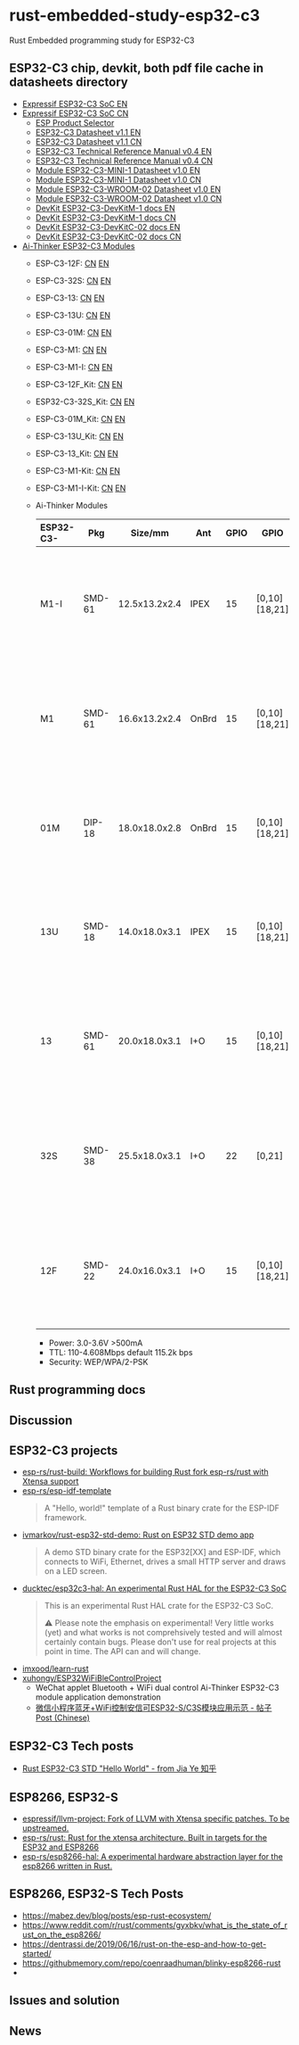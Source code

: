 # rust-embedded-study-esp32-c3
Rust Embedded programming study for ESP32-C3

## ESP32-C3 chip, devkit, both pdf file cache in datasheets directory
* [Expressif ESP32-C3 SoC EN](https://www.espressif.com/en/products/socs/esp32-c3)
* [Expressif ESP32-C3 SoC CN](https://www.espressif.com/zh-hans/products/socs/esp32-c3)
  - [ESP Product Selector](https://products.espressif.com/#/product-selector)
  - [ESP32-C3 Datasheet v1.1 EN](https://www.espressif.com/sites/default/files/documentation/esp32-c3_datasheet_en.pdf)
  - [ESP32-C3 Datasheet v1.1 CN](https://www.espressif.com/sites/default/files/documentation/esp32-c3_datasheet_cn.pdf)
  - [ESP32­-C3 Technical Reference Manual v0.4 EN](https://www.espressif.com/sites/default/files/documentation/esp32-c3_technical_reference_manual_en.pdf)
  - [ESP32-­C3 Technical Reference Manual v0.4 CN](https://www.espressif.com/sites/default/files/documentation/esp32-c3_technical_reference_manual_cn.pdf)
  - [Module ESP32-C3-MINI-1 Datasheet v1.0 EN](https://www.espressif.com/sites/default/files/documentation/esp32-c3-mini-1_datasheet_en.pdf)
  - [Module ESP32-C3-MINI-1 Datasheet v1.0 CN](https://www.espressif.com/sites/default/files/documentation/esp32-c3-mini-1_datasheet_cn.pdf)
  - [Module ESP32-C3-WROOM-02 Datasheet v1.0 EN](https://www.espressif.com/sites/default/files/documentation/esp32-c3-wroom-02_datasheet_en.pdf)
  - [Module ESP32-C3-WROOM-02 Datasheet v1.0 CN](https://www.espressif.com/sites/default/files/documentation/esp32-c3-wroom-02_datasheet_cn.pdf)
  - [DevKit ESP32-C3-DevKitM-1 docs EN](https://docs.espressif.com/projects/esp-idf/en/latest/esp32c3/hw-reference/esp32c3/user-guide-devkitm-1.html)
  - [DevKit ESP32-C3-DevKitM-1 docs CN](https://docs.espressif.com/projects/esp-idf/zh_CN/latest/esp32c3/hw-reference/esp32c3/user-guide-devkitm-1.html)
  - [DevKit ESP32-C3-DevKitC-02 docs EN](https://docs.espressif.com/projects/esp-idf/en/latest/esp32c3/hw-reference/esp32c3/user-guide-devkitc-02.html)
  - [DevKit ESP32-C3-DevKitC-02 docs CN](https://docs.espressif.com/projects/esp-idf/zh_CN/latest/esp32c3/hw-reference/esp32c3/user-guide-devkitc-02.html)
* [Ai-Thinker ESP32-C3 Modules](https://docs.ai-thinker.com/en/esp32c3)
  - ESP-C3-12F: [CN](https://docs.ai-thinker.com/_media/esp32/docs/esp-c3-12f规格书.pdf) [EN](https://docs.ai-thinker.com/_media/esp32/docs/esp-c3-12f_specification.pdf)
  - ESP-C3-32S: [CN](https://docs.ai-thinker.com/_media/esp32/docs/esp-c3-32s_中文.pdf) [EN](https://docs.ai-thinker.com/_media/esp32/docs/esp-c3-32s_英文.pdf)
  - ESP-C3-13: [CN](https://docs.ai-thinker.com/_media/esp32/docs/esp-c3-13规格书.pdf) [EN](https://docs.ai-thinker.com/_media/esp32/docs/esp-c3-13_specification.pdf)
  - ESP-C3-13U: [CN](https://docs.ai-thinker.com/_media/esp32/docs/esp-c3-13u规格书.pdf) [EN](https://docs.ai-thinker.com/_media/esp32/docs/esp-c3-13u_specification.pdf)
  - ESP-C3-01M: [CN](https://docs.ai-thinker.com/_media/esp32/docs/esp-c3-01m规格书.pdf) [EN](https://docs.ai-thinker.com/_media/esp32/docs/esp-c3-01m_specification.pdf)
  - ESP-C3-M1: [CN](https://docs.ai-thinker.com/_media/esp32/esp-c3-m1_v1.1.1_规格书.pdf) [EN](https://docs.ai-thinker.com/_media/esp32/esp-c3-m1_v1.1.1_specification.pdf)
  - ESP-C3-M1-I: [CN](https://docs.ai-thinker.com/_media/esp32/esp-c3-m1-i_v1.1.1_规格书.pdf) [EN](https://docs.ai-thinker.com/_media/esp32/esp-c3-m1-i_v1.1.1_specification.pdf)
  - ESP-C3-12F_Kit: [CN](https://docs.ai-thinker.com/_media/esp32/docs/esp-c3-12f-kit-v1.0_规格书.pdf) [EN](https://docs.ai-thinker.com/_media/esp32/docs/esp-c3-12f-kit-v1.0_specification.pdf)
  - ESP32-C3-32S_Kit: [CN](https://docs.ai-thinker.com/_media/esp32/docs/esp-c3-32s-kit-v1.0_规格书.pdf) [EN](https://docs.ai-thinker.com/_media/esp32/docs/esp-c3-32s-kit-v1.0_specification.pdf)
  - ESP-C3-01M_Kit: [CN](https://docs.ai-thinker.com/_media/esp32/docs/esp-c3-01m-kit-v1.0_规格书.pdf) [EN](https://docs.ai-thinker.com/_media/esp32/docs/esp-c3-01m-kit-v1.0_specification.pdf)
  - ESP-C3-13U_Kit: [CN](https://docs.ai-thinker.com/_media/esp32/docs/esp-c3-13u-kit-v1.0_规格书.pdf) [EN](https://docs.ai-thinker.com/_media/esp32/docs/esp-c3-13u-kit-v1.0_specification.pdf)
  - ESP-C3-13_Kit: [CN](https://docs.ai-thinker.com/_media/esp32/docs/esp-c3-13-kit-v1.0_规格书.pdf) [EN](https://docs.ai-thinker.com/_media/esp32/docs/esp-c3-13-kit-v1.0_specification.pdf)
  - ESP-C3-M1-Kit: [CN](https://docs.ai-thinker.com/_media/esp32/nodemcu-esp-c3-m1-kit_v1.2.0_规格书.pdf) [EN](https://docs.ai-thinker.com/_media/esp32/nodemcu-esp-c3-m1-kit_v1.2.0_specification.pdf)
  - ESP-C3-M1-I-Kit: [CN](https://docs.ai-thinker.com/_media/esp32/nodemcu-esp-c3-m1-i-kit_v1.2.0_规格书.pdf) [EN](https://docs.ai-thinker.com/_media/esp32/nodemcu-esp-c3-m1-i-kit_v1.2.0_specification.pdf)
   
  - Ai-Thinker Modules

    ESP32-C3- | Pkg | Size/mm | Ant | GPIO | GPIO | GPIO | Flash
     :-- | -- | -- | -- | -- | -- | -- | -- 
    M1-I | SMD-61 | 12.5x13.2x2.4 | IPEX  | 15 | [0,10][18,21] | GPIO / ADC / UART / PWM / I2C / I2S / SPI | 4M (Int) 
    M1   | SMD-61 | 16.6x13.2x2.4 | OnBrd | 15 | [0,10][18,21] | GPIO / ADC / UART / PWM / I2C / I2S / SPI | 4M (Int)
    01M  | DIP-18 | 18.0x18.0x2.8 | OnBrd | 15 | [0,10][18,21] | GPIO / ADC / UART / PWM / I2C / I2S       | 4M (Int)
    13U  | SMD-18 | 14.0x18.0x3.1 | IPEX  | 15 | [0,10][18,21] | GPIO / ADC / UART / PWM / I2C / I2S       | 4M/2M (Int/Ext) 
    13   | SMD-61 | 20.0x18.0x3.1 | I+O   | 15 | [0,10][18,21] | GPIO / ADC / UART / PWM / I2C / I2S / SPI | 4M/2M (Int/Ext) 
    32S  | SMD-38 | 25.5x18.0x3.1 | I+O   | 22 | [0,21]        | GPIO / ADC / UART / PWM / I2C / I2S / SPI | 4M/2M (Int/Ext) 
    12F  | SMD-22 | 24.0x16.0x3.1 | I+O   | 15 | [0,10][18,21] | GPIO / ADC / UART / PWM / I2C / I2S / SPI | 4M/2M (Int/Ext) 

    * Power: 3.0-3.6V >500mA
    * TTL: 110-4.608Mbps default 115.2k bps
    * Security: WEP/WPA/2-PSK

## Rust programming docs


## Discussion


## ESP32-C3 projects
* [esp-rs/rust-build: Workflows for building Rust fork esp-rs/rust with Xtensa support](https://github.com/esp-rs/rust-build)
* [esp-rs/esp-idf-template](https://github.com/esp-rs/esp-idf-template)
  > A "Hello, world!" template of a Rust binary crate for the ESP-IDF framework.
* [ivmarkov/rust-esp32-std-demo: Rust on ESP32 STD demo app](https://github.com/ivmarkov/rust-esp32-std-demo)
  > A demo STD binary crate for the ESP32[XX] and ESP-IDF, which connects to WiFi, Ethernet, drives a small HTTP server and draws on a LED screen.
* [ducktec/esp32c3-hal: An experimental Rust HAL for the ESP32-C3 SoC](https://github.com/ducktec/esp32c3-hal)
  > This is an experimental Rust HAL crate for the ESP32-C3 SoC.
  > 
  > ⚠️ Please note the emphasis on experimental! Very little works (yet) and what works is not comprehsively tested and will almost certainly contain bugs. Please don't use for real projects at this point in time. The API can and will change.
* [imxood/learn-rust](https://github.com/imxood/learn-rust)
* [xuhongv/ESP32WiFiBleControlProject](https://github.com/xuhongv/ESP32WiFiBleControlProject)
  - WeChat applet Bluetooth + WiFi dual control Ai-Thinker ESP32-C3 module application demonstration
  - [微信小程序蓝牙+WiFi控制安信可ESP32-S/C3S模块应用示范 - 帖子 Post (Chinese)](https://aithinker.blog.csdn.net/article/details/114983580)

## ESP32-C3 Tech posts
* [Rust ESP32-C3 STD "Hello World" - from Jia Ye 知乎](https://zhuanlan.zhihu.com/p/428911351)

## ESP8266, ESP32-S
* [espressif/llvm-project: Fork of LLVM with Xtensa specific patches. To be upstreamed.](https://github.com/espressif/llvm-project)
* [esp-rs/rust: Rust for the xtensa architecture. Built in targets for the ESP32 and ESP8266](https://github.com/esp-rs/rust)
* [esp-rs/esp8266-hal: A experimental hardware abstraction layer for the esp8266 written in Rust.](https://github.com/esp-rs/esp8266-hal)

## ESP8266, ESP32-S Tech Posts
* https://mabez.dev/blog/posts/esp-rust-ecosystem/
* https://www.reddit.com/r/rust/comments/gyxbkv/what_is_the_state_of_rust_on_the_esp8266/
* https://dentrassi.de/2019/06/16/rust-on-the-esp-and-how-to-get-started/ 
* https://githubmemory.com/repo/coenraadhuman/blinky-esp8266-rust
* 

## Issues and solution


## News

